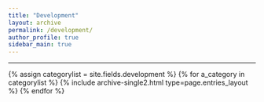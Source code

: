 ```yaml
---
title: "Development"
layout: archive
permalink: /development/
author_profile: true
sidebar_main: true
---
```


***

{% assign categorylist = site.fields.development %}
{% for a_category in categorylist %} {% include archive-single2.html type=page.entries_layout %} {% endfor %}